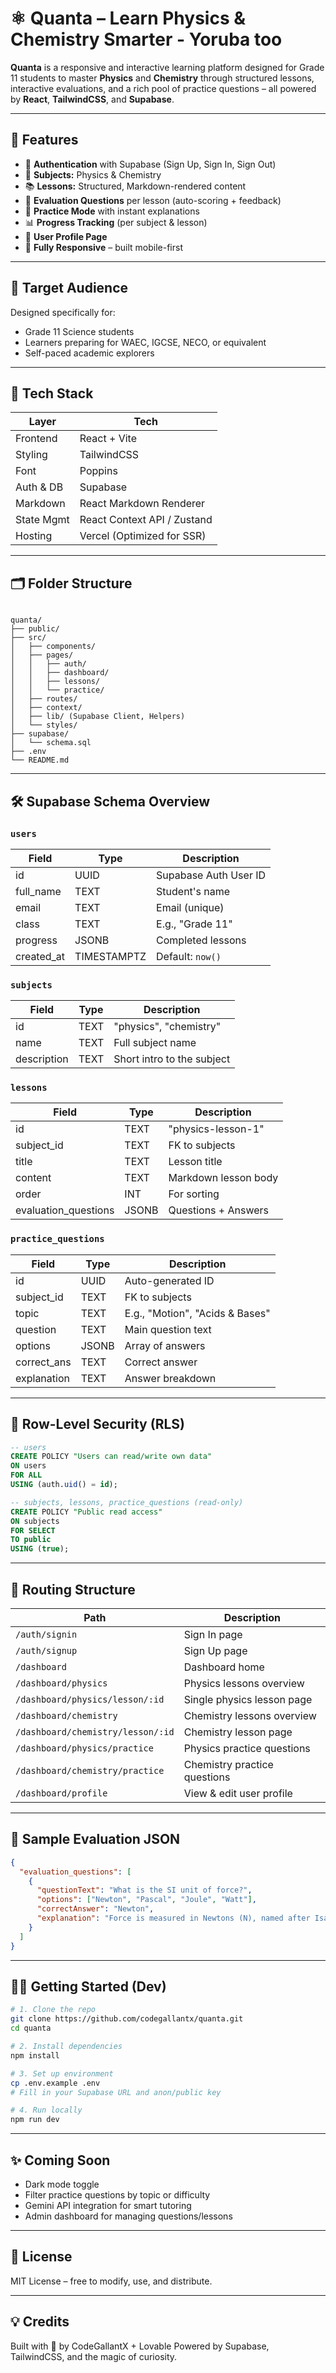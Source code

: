# ⚛️ Quanta – Learn Physics & Chemistry Smarter - Yoruba too

**Quanta** is a responsive and interactive learning platform designed for Grade 11 students to master **Physics** and **Chemistry** through structured lessons, interactive evaluations, and a rich pool of practice questions – all powered by **React**, **TailwindCSS**, and **Supabase**.

---

## 🚀 Features

- 🔐 **Authentication** with Supabase (Sign Up, Sign In, Sign Out)
- 🧪 **Subjects:** Physics & Chemistry
- 📚 **Lessons:** Structured, Markdown-rendered content
- 📝 **Evaluation Questions** per lesson (auto-scoring + feedback)
- 🎯 **Practice Mode** with instant explanations
- 📊 **Progress Tracking** (per subject & lesson)
- 👤 **User Profile Page**
- 📱 **Fully Responsive** – built mobile-first

---

## 🧠 Target Audience

Designed specifically for:
- Grade 11 Science students
- Learners preparing for WAEC, IGCSE, NECO, or equivalent
- Self-paced academic explorers

---

## 🧱 Tech Stack

| Layer        | Tech                          |
|--------------|-------------------------------|
| Frontend     | React + Vite                  |
| Styling      | TailwindCSS                   |
| Font         | Poppins                       |
| Auth & DB    | Supabase                      |
| Markdown     | React Markdown Renderer       |
| State Mgmt   | React Context API / Zustand   |
| Hosting      | Vercel (Optimized for SSR)    |

---

## 🗂️ Folder Structure

```

quanta/
├── public/
├── src/
│   ├── components/
│   ├── pages/
│   │   ├── auth/
│   │   ├── dashboard/
│   │   ├── lessons/
│   │   └── practice/
│   ├── routes/
│   ├── context/
│   ├── lib/ (Supabase Client, Helpers)
│   └── styles/
├── supabase/
│   └── schema.sql
├── .env
└── README.md

````

---

## 🛠️ Supabase Schema Overview

### `users`
| Field       | Type     | Description                     |
|-------------|----------|---------------------------------|
| id          | UUID     | Supabase Auth User ID           |
| full_name   | TEXT     | Student's name                  |
| email       | TEXT     | Email (unique)                  |
| class       | TEXT     | E.g., "Grade 11"                |
| progress    | JSONB    | Completed lessons               |
| created_at  | TIMESTAMPTZ | Default: `now()`            |

### `subjects`
| Field       | Type     | Description                     |
|-------------|----------|---------------------------------|
| id          | TEXT     | "physics", "chemistry"          |
| name        | TEXT     | Full subject name               |
| description | TEXT     | Short intro to the subject      |

### `lessons`
| Field       | Type     | Description                     |
|-------------|----------|---------------------------------|
| id          | TEXT     | "physics-lesson-1"              |
| subject_id  | TEXT     | FK to subjects                  |
| title       | TEXT     | Lesson title                    |
| content     | TEXT     | Markdown lesson body            |
| order       | INT      | For sorting                     |
| evaluation_questions | JSONB | Questions + Answers     |

### `practice_questions`
| Field       | Type     | Description                     |
|-------------|----------|---------------------------------|
| id          | UUID     | Auto-generated ID               |
| subject_id  | TEXT     | FK to subjects                  |
| topic       | TEXT     | E.g., "Motion", "Acids & Bases" |
| question    | TEXT     | Main question text              |
| options     | JSONB    | Array of answers                |
| correct_ans | TEXT     | Correct answer                  |
| explanation | TEXT     | Answer breakdown                |

---

## 🔐 Row-Level Security (RLS)

```sql
-- users
CREATE POLICY "Users can read/write own data"
ON users
FOR ALL
USING (auth.uid() = id);

-- subjects, lessons, practice_questions (read-only)
CREATE POLICY "Public read access"
ON subjects
FOR SELECT
TO public
USING (true);
````

---

## 🧭 Routing Structure

| Path                              | Description                  |
| --------------------------------- | ---------------------------- |
| `/auth/signin`                    | Sign In page                 |
| `/auth/signup`                    | Sign Up page                 |
| `/dashboard`                      | Dashboard home               |
| `/dashboard/physics`              | Physics lessons overview     |
| `/dashboard/physics/lesson/:id`   | Single physics lesson page   |
| `/dashboard/chemistry`            | Chemistry lessons overview   |
| `/dashboard/chemistry/lesson/:id` | Chemistry lesson page        |
| `/dashboard/physics/practice`     | Physics practice questions   |
| `/dashboard/chemistry/practice`   | Chemistry practice questions |
| `/dashboard/profile`              | View & edit user profile     |

---

## 🧪 Sample Evaluation JSON

```json
{
  "evaluation_questions": [
    {
      "questionText": "What is the SI unit of force?",
      "options": ["Newton", "Pascal", "Joule", "Watt"],
      "correctAnswer": "Newton",
      "explanation": "Force is measured in Newtons (N), named after Isaac Newton."
    }
  ]
}
```

---

## 🧑‍💻 Getting Started (Dev)

```bash
# 1. Clone the repo
git clone https://github.com/codegallantx/quanta.git
cd quanta

# 2. Install dependencies
npm install

# 3. Set up environment
cp .env.example .env
# Fill in your Supabase URL and anon/public key

# 4. Run locally
npm run dev
```

---

## ✨ Coming Soon

* Dark mode toggle
* Filter practice questions by topic or difficulty
* Gemini API integration for smart tutoring
* Admin dashboard for managing questions/lessons

---

## 📜 License

MIT License – free to modify, use, and distribute.

---

## 💡 Credits

Built with 💙 by CodeGallantX + Lovable
Powered by Supabase, TailwindCSS, and the magic of curiosity.
